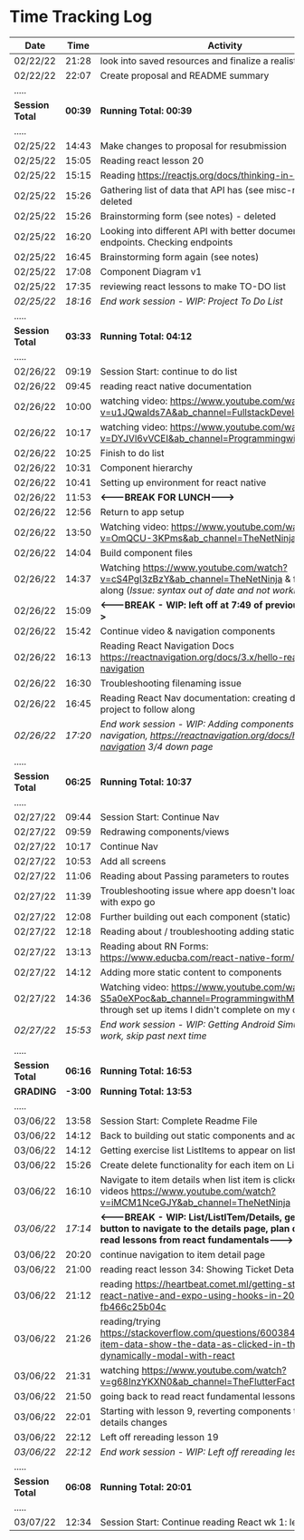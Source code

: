 # **Time Tracking Log**

| Date              | Time      | Activity                                                                                                                                                 |
| ----------------- | --------- | -------------------------------------------------------------------------------------------------------------------------------------------------------- |
| 02/22/22          | 21:28     | look into saved resources and finalize a realistic mvp                                                                                                   |
| 02/22/22          | 22:07     | Create proposal and README summary                                                                                                                       |
| .....             |
| **Session Total** | **00:39** | **Running Total: 00:39**                                                                                                                                 |
| .....             |
| 02/25/22          | 14:43     | Make changes to proposal for resubmission                                                                                                                |
| 02/25/22          | 15:05     | Reading react lesson 20                                                                                                                                  |
| 02/25/22          | 15:15     | Reading https://reactjs.org/docs/thinking-in-react.html                                                                                                  |
| 02/25/22          | 15:26     | Gathering list of data that API has (see misc-notes.md) - deleted                                                                                        |
| 02/25/22          | 15:26     | Brainstorming form (see notes) - deleted                                                                                                                 |
| 02/25/22          | 16:20     | Looking into different API with better documentation and endpoints. Checking endpoints                                                                   |
| 02/25/22          | 16:45     | Brainstorming form again (see notes)                                                                                                                     |
| 02/25/22          | 17:08     | Component Diagram v1                                                                                                                                     |
| 02/25/22          | 17:35     | reviewing react lessons to make TO-DO list                                                                                                               |
| _02/25/22_        | _18:16_   | _End work session - WIP: Project To Do List_                                                                                                             |
| .....             |
| **Session Total** | **03:33** | **Running Total: 04:12**                                                                                                                                 |
| .....             |
| 02/26/22          | 09:19     | Session Start: continue to do list                                                                                                                       |
| 02/26/22          | 09:45     | reading react native documentation                                                                                                                       |
| 02/26/22          | 10:00     | watching video: https://www.youtube.com/watch?v=u1JQwaIds7A&ab_channel=FullstackDevelopment                                                              |
| 02/26/22          | 10:17     | watching video: https://www.youtube.com/watch?v=DYJVl6vVCEI&ab_channel=ProgrammingwithMash                                                               |
| 02/26/22          | 10:25     | Finish to do list                                                                                                                                        |
| 02/26/22          | 10:31     | Component hierarchy                                                                                                                                      |
| 02/26/22          | 10:41     | Setting up environment for react native                                                                                                                  |
| 02/26/22          | 11:53     | **<---BREAK FOR LUNCH--->**                                                                                                                              |
| 02/26/22          | 12:56     | Return to app setup                                                                                                                                      |
| 02/26/22          | 13:50     | Watching video: https://www.youtube.com/watch?v=OmQCU-3KPms&ab_channel=TheNetNinja                                                                       |
| 02/26/22          | 14:04     | Build component files                                                                                                                                    |
| 02/26/22          | 14:37     | Watching https://www.youtube.com/watch?v=cS4PgI3zBzY&ab_channel=TheNetNinja & following along (_Issue: syntax out of date and not working_)              |
| 02/26/22          | 15:09     | **<---BREAK - WIP: left off at 7:49 of previous video--->**                                                                                              |
| 02/26/22          | 15:42     | Continue video & navigation components                                                                                                                   |
| 02/26/22          | 16:13     | Reading React Navigation Docs https://reactnavigation.org/docs/3.x/hello-react-navigation                                                                |
| 02/26/22          | 16:30     | Troubleshooting filenaming issue                                                                                                                         |
| 02/26/22          | 16:45     | Reading React Nav documentation: creating dummy project to follow along                                                                                  |
| _02/26/22_        | _17:20_   | _End work session - WIP: Adding components to navigation, https://reactnavigation.org/docs/hello-react-navigation 3/4 down page_                         |
| .....             |
| **Session Total** | **06:25** | **Running Total: 10:37**                                                                                                                                 |
| .....             |
| 02/27/22          | 09:44     | Session Start: Continue Nav                                                                                                                              |
| 02/27/22          | 09:59     | Redrawing components/views                                                                                                                               |
| 02/27/22          | 10:17     | Continue Nav                                                                                                                                             |
| 02/27/22          | 10:53     | Add all screens                                                                                                                                          |
| 02/27/22          | 11:06     | Reading about Passing parameters to routes                                                                                                               |
| 02/27/22          | 11:39     | Troubleshooting issue where app doesn't load on device with expo go                                                                                      |
| 02/27/22          | 12:08     | Further building out each component (static)                                                                                                             |
| 02/27/22          | 12:18     | Reading about / troubleshooting adding static images                                                                                                     |
| 02/27/22          | 13:13     | Reading about RN Forms: https://www.educba.com/react-native-form/                                                                                        |
| 02/27/22          | 14:12     | Adding more static content to components                                                                                                                 |
| 02/27/22          | 14:36     | Watching video: https://www.youtube.com/watch?v=0-S5a0eXPoc&ab_channel=ProgrammingwithMosh (running through set up items I didn't complete on my own)    |
| _02/27/22_        | _15:53_   | _End work session - WIP: Getting Android Simulator to work, skip past next time_                                                                         |
| .....             |
| **Session Total** | **06:16** | **Running Total: 16:53**                                                                                                                                 |
| **GRADING**       | **-3:00** | **Running Total: 13:53**                                                                                                                                 |
| .....             |           |                                                                                                                                                          |
| 03/06/22          | 13:58     | Session Start: Complete Readme File                                                                                                                      |
| 03/06/22          | 14:12     | Back to building out static components and adding props                                                                                                  |
| 03/06/22          | 14:12     | Getting exercise list ListItems to appear on list page                                                                                                   |
| 03/06/22          | 15:26     | Create delete functionality for each item on List                                                                                                        |
| 03/06/22          | 16:10     | Navigate to item details when list item is clicked. Watching videos https://www.youtube.com/watch?v=iMCM1NceGJY&ab_channel=TheNetNinja                   |
| _03/06/22_        | _17:14_   | **<---BREAK - WIP: List/ListITem/Details, getting the button to navigate to the details page, plan on return: read lessons from react fundamentals--->** |
| 03/06/22          | 20:20     | continue navigation to item detail page                                                                                                                  |
| 03/06/22          | 21:00     | reading react lesson 34: Showing Ticket Detail                                                                                                           |
| 03/06/22          | 21:12     | reading https://heartbeat.comet.ml/getting-started-with-react-native-and-expo-using-hooks-in-2020-fb466c25b04c                                           |
| 03/06/22          | 21:26     | reading/trying https://stackoverflow.com/questions/60038485/multiple-item-data-show-the-data-as-clicked-in-the-dynamically-modal-with-react              |
| 03/06/22          | 21:31     | watching https://www.youtube.com/watch?v=g68InzYKXN0&ab_channel=TheFlutterFactory                                                                        |
| 03/06/22          | 21:50     | going back to read react fundamental lessons                                                                                                             |
| 03/06/22          | 22:01     | Starting with lesson 9, reverting components to pre-details changes                                                                                      |
| 03/06/22          | 22:12     | Left off rereading lesson 19                                                                                                                             |
| _03/06/22_        | _22:12_   | _End work session - WIP: Left off rereading lesson 19_                                                                                                   |
| .....             |
| **Session Total** | **06:08** | **Running Total: 20:01**                                                                                                                                 |
| .....             |
| 03/07/22          | 12:34     | Session Start: Continue reading React wk 1: lesson 19                                                                                                    |
